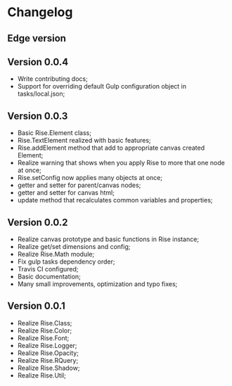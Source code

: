 Changelog
===

Edge version
---

Version 0.0.4
---
- Write contributing docs;
- Support for overriding default Gulp configuration object in tasks/local.json;

Version 0.0.3
---
- Basic Rise.Element class;
- Rise.TextElement realized with basic features;
- Rise.addElement method that add to appropriate canvas created Element;
- Realize warning that shows when you apply Rise to more that one node at once;
- Rise.setConfig now applies many objects at once;
- getter and setter for parent/canvas nodes;
- getter and setter for canvas html;
- update method that recalculates common variables and properties;

Version 0.0.2
---
- Realize canvas prototype and basic functions in Rise instance;
- Realize get/set dimensions and config;
- Realize Rise.Math module;
- Fix gulp tasks dependency order;
- Travis CI configured;
- Basic documentation;
- Many small improvements, optimization and typo fixes;

Version 0.0.1
---
- Realize Rise.Class;
- Realize Rise.Color;
- Realize Rise.Font;
- Realize Rise.Logger;
- Realize Rise.Opacity;
- Realize Rise.RQuery;
- Realize Rise.Shadow;
- Realize Rise.Util;